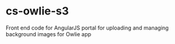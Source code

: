 # cs-owlie-s3
Front end code for AngularJS portal for uploading and managing background images for Owlie app
